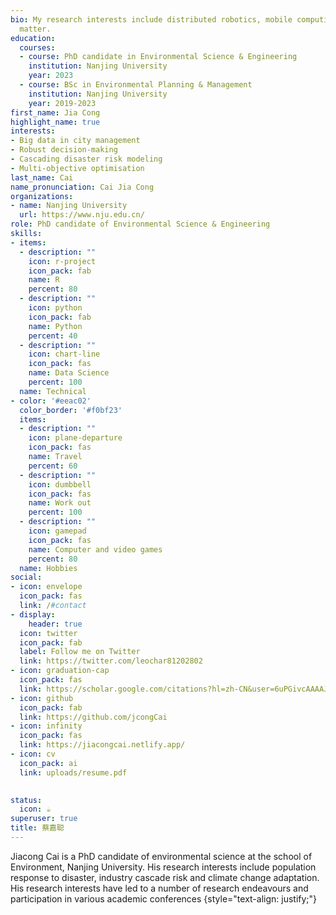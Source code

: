```yaml
---
bio: My research interests include distributed robotics, mobile computing and programmable
  matter.
education:
  courses:
  - course: PhD candidate in Environmental Science & Engineering
    institution: Nanjing University
    year: 2023
  - course: BSc in Environmental Planning & Management
    institution: Nanjing University
    year: 2019-2023
first_name: Jia Cong
highlight_name: true
interests:
- Big data in city management
- Robust decision-making
- Cascading disaster risk modeling
- Multi-objective optimisation
last_name: Cai
name_pronunciation: Cai Jia Cong
organizations:
- name: Nanjing University
  url: https://www.nju.edu.cn/
role: PhD candidate of Environmental Science & Engineering
skills:
- items:
  - description: ""
    icon: r-project
    icon_pack: fab
    name: R
    percent: 80
  - description: ""
    icon: python
    icon_pack: fab
    name: Python
    percent: 40
  - description: ""
    icon: chart-line
    icon_pack: fas
    name: Data Science
    percent: 100
  name: Technical
- color: '#eeac02'
  color_border: '#f0bf23'
  items:
  - description: ""
    icon: plane-departure
    icon_pack: fas
    name: Travel
    percent: 60
  - description: ""
    icon: dumbbell
    icon_pack: fas
    name: Work out
    percent: 100
  - description: ""
    icon: gamepad
    icon_pack: fas
    name: Computer and video games
    percent: 80
  name: Hobbies
social:
- icon: envelope
  icon_pack: fas
  link: /#contact
- display:
    header: true
  icon: twitter
  icon_pack: fab
  label: Follow me on Twitter
  link: https://twitter.com/leochar81202802
- icon: graduation-cap
  icon_pack: fas
  link: https://scholar.google.com/citations?hl=zh-CN&user=6uPGivcAAAAJ
- icon: github
  icon_pack: fab
  link: https://github.com/jcongCai
- icon: infinity
  icon_pack: fas
  link: https://jiacongcai.netlify.app/
- icon: cv
  icon_pack: ai
  link: uploads/resume.pdf

  
status:
  icon: ☕️
superuser: true
title: 蔡嘉聪
---
```


Jiacong Cai is a PhD candidate of environmental science at the school of Environment, Nanjing University. His research interests include population response to disaster, industry cascade risk and climate change adaptation. His research interests have led to a number of research endeavours and participation in various academic conferences
{style="text-align: justify;"}
